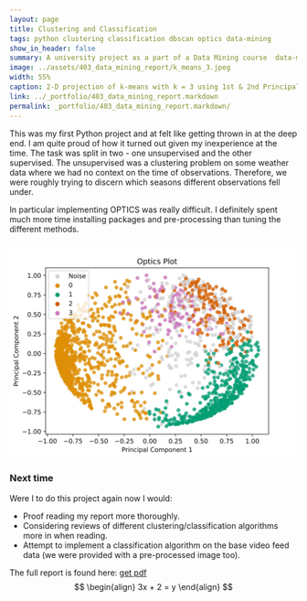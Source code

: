 ```yaml
--- 
layout: page
title: Clustering and Classification
tags: python clustering classification dbscan optics data-mining
show_in_header: false
summary: A university project as a part of a Data Mining course  data-mining. I used the scikit-learn's implementations of the clustering algorithms DBSCAN and OPTICS to cluster some weather data from Basel, Switzerland.
image: ../assets/403_data_mining_report/k_means_3.jpeg
width: 55%
caption: 2-D projection of k-means with k = 3 using 1st & 2nd Principal components.
link: ../_portfolio/403_data_mining_report.markdown
permalink: _portfolio/403_data_mining_report.markdown/
---
```


This was my first Python project and at felt like getting thrown in at the deep end. I am quite proud of how it turned out given my inexperience at the time. The task was split in two - one unsupervised and the other supervised. The unsupervised was a clustering problem on some weather data where we had no context on the time of observations. Therefore, we were roughly trying to discern which seasons different observations fell under. 

In particular implementing OPTICS was really difficult. I definitely spent much more time installing packages and pre-processing than tuning the different methods.  

![](/../assets/403_data_mining_report/optics.jpeg)

### Next time

Were I to do this project again now I would:

- Proof reading my report more thoroughly.
- Considering reviews of different clustering/classification algorithms more in when reading.
- Attempt to implement a classification algorithm on the base video feed data (we were provided with a pre-processed image too).

The full report is found here: [get pdf]({{site.url}}/assets/403_data_mining_report/data_mining_report.pdf)
$$
\begin{align}
3x + 2 = y
\end{align}
$$
